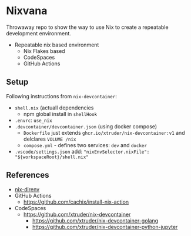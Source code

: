 # Nixvana

Throwaway repo to show the way to use Nix to create a repeatable development environment.

- Repeatable nix based environment
  - Nix Flakes based
  - CodeSpaces
  - GitHub Actions

## Setup

Following instructions from `nix-devcontainer`:

- `shell.nix` (actuall dependencies
  - npm global install in `shellHook`
- `.envrc`: `use_nix`
- `.devcontainer/devcontainer.json` (using docker compose)
  - `Dockerfile` just extends `ghcr.io/xtruder/nix-devcontainer:v1` and delclares `VOLUME /nix`
  - `compose.yml` - defines two services: `dev` and `docker`
- `.vscode/settings.json` add: `"nixEnvSelector.nixFile": "${workspaceRoot}/shell.nix"`

## References

- [nix-direnv](https://github.com/nix-community/nix-direnv)
- GitHub Actions
  - <https://github.com/cachix/install-nix-action>
- CodeSpaces
  - <https://github.com/xtruder/nix-devcontainer>
    - <https://github.com/xtruder/nix-devcontainer-golang>
    - <https://github.com/xtruder/nix-devcontainer-python-jupyter>
